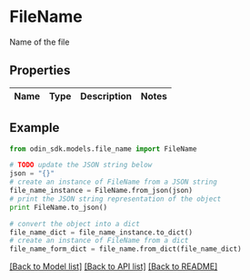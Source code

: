 # FileName

Name of the file

## Properties

Name | Type | Description | Notes
------------ | ------------- | ------------- | -------------

## Example

```python
from odin_sdk.models.file_name import FileName

# TODO update the JSON string below
json = "{}"
# create an instance of FileName from a JSON string
file_name_instance = FileName.from_json(json)
# print the JSON string representation of the object
print FileName.to_json()

# convert the object into a dict
file_name_dict = file_name_instance.to_dict()
# create an instance of FileName from a dict
file_name_form_dict = file_name.from_dict(file_name_dict)
```
[[Back to Model list]](../README.md#documentation-for-models) [[Back to API list]](../README.md#documentation-for-api-endpoints) [[Back to README]](../README.md)


